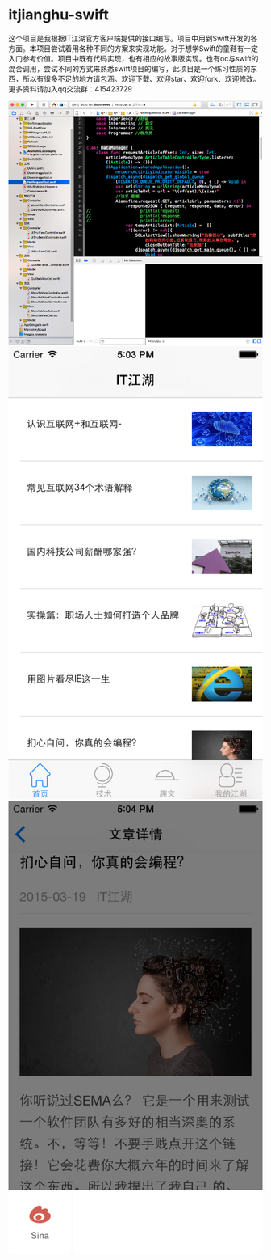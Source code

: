 # itjianghu-swift
这个项目是我根据IT江湖官方客户端提供的接口编写。项目中用到Swift开发的各方面。本项目尝试着用各种不同的方案来实现功能。对于想学Swift的童鞋有一定入门参考价值。项目中既有代码实现，也有相应的故事版实现。也有oc与swift的混合调用，尝试不同的方式来熟悉swift项目的编写，此项目是一个练习性质的东西，所以有很多不足的地方请包涵。欢迎下载、欢迎star、欢迎fork、欢迎修改。
更多资料请加入qq交流群：415423729

![image](https://github.com/huang303513/itjianghu-swift/raw/master/itjh/1.png)
![image](https://github.com/huang303513/itjianghu-swift/raw/master/itjh/2.png)
![image](https://github.com/huang303513/itjianghu-swift/raw/master/itjh/3.png)




